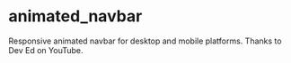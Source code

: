 # animated_navbar
Responsive animated navbar for desktop and mobile platforms.
Thanks to Dev Ed on YouTube.
